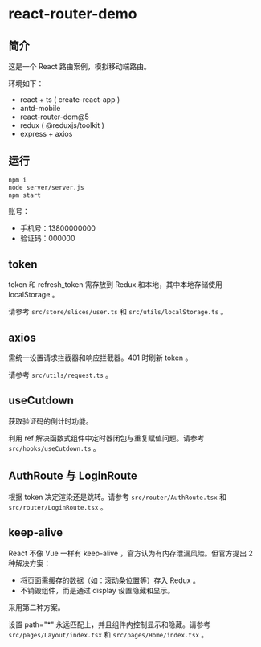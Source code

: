 # react-router-demo

## 简介

这是一个 React 路由案例，模拟移动端路由。

环境如下：

- react + ts ( create-react-app )
- antd-mobile
- react-router-dom@5
- redux ( @reduxjs/toolkit )
- express + axios

## 运行

```sh
npm i
node server/server.js
npm start
```

账号：

- 手机号：13800000000
- 验证码：000000

## token

token 和 refresh_token 需存放到 Redux 和本地，其中本地存储使用 localStorage 。

请参考 <code>src/store/slices/user.ts</code> 和  <code>src/utils/localStorage.ts</code> 。

## axios

需统一设置请求拦截器和响应拦截器。401 时刷新 token 。

请参考 <code>src/utils/request.ts</code> 。

## useCutdown

获取验证码的倒计时功能。

利用 ref 解决函数式组件中定时器闭包与重复赋值问题。请参考 <code>src/hooks/useCutdown.ts</code> 。

## AuthRoute 与 LoginRoute

根据 token 决定渲染还是跳转。请参考 <code>src/router/AuthRoute.tsx</code> 和 <code>src/router/LoginRoute.tsx</code> 。

## keep-alive

React 不像 Vue 一样有 keep-alive ，官方认为有内存泄漏风险。但官方提出 2 种解决方案：

- 将页面需缓存的数据（如：滚动条位置等）存入 Redux 。
- 不销毁组件，而是通过 display 设置隐藏和显示。 

采用第二种方案。

设置 path="*" 永远匹配上，并且组件内控制显示和隐藏。请参考 <code>src/pages/Layout/index.tsx</code> 和 <code>src/pages/Home/index.tsx</code> 。
